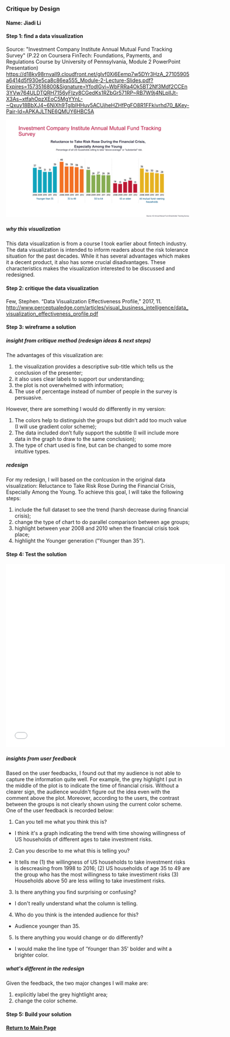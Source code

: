 ### Critique by Design

#### Name: Jiadi Li

#### Step 1: find a data visualization 

Source: "Investment Company Institute Annual Mutual Fund Tracking Survey" (P.22 on Coursera FinTech: Foundations, Payments, and Regulations Course by University of Pennsylvania, Module 2 PowerPoint Presentation) https://d18ky98rnyall9.cloudfront.net/glvf0Xi6Eemp7w5DYr3HzA_27105905a6414d5f930e5ca8c86ea555_Module-2-Lecture-Slides.pdf?Expires=1573516800&Signature=YfodlGyi~WbFRRa4Ok5BT2Nf3Mdf2CCEn3YVw764ULDTQRH7156yFIzy8CGedKs1RZbGr571RP~RB7W9j4NLpIIJt-X3As~xtfahOpzXEoC5MgYYnL-~Qxuy18BbXJ4~6NiXh9TgIblHHuv5ACUjheHZHfPgFO8R1FFkivrhd70_&Key-Pair-Id=APKAJLTNE6QMUY6HBC5A

![Original Data Visualization](./dataviz3original.JPG)

##### why this visualization
This data visualization is from a course I took earlier about fintech industry. The data visualization is intended to inform readers about the risk tolerance situation for the past decades. While it has several advantages which makes it a decent product, it also has some crucial disadvantages. These characteristics makes the visualization interested to be discussed and redesigned. 

#### Step 2: critique the data visualization

Few, Stephen. “Data Visualization Effectiveness Profile,” 2017, 11.
http://www.perceptualedge.com/articles/visual_business_intelligence/data_visualization_effectiveness_profile.pdf

#### Step 3: wireframe a solution

##### insight from critique method (redesign ideas & next steps)
The advantages of this visualization are: 
1. the visualization provides a descriptive sub-title which tells us the conclusion of the presenter; 
2. it also uses clear labels to support our understanding; 
3. the plot is not overwhelmed with information; 
4. The use of percentage instead of number of people in the survey is persuasive. 

However, there are something I would do differently in my version: 
1. The colors help to distinguish the groups but didn’t add too much value (I will use gradient color scheme); 
2. The data included don’t fully support the subtitle (I will include more data in the graph to draw to the same conclusion); 
3. The type of chart used is fine, but can be changed to some more intuitive types.

##### redesign
For my redesign, I will based on the conlcusion in the original data visualization: Reluctance to Take Risk Rose During the Financial Crisis, Especially Among the Young. To achieve this goal, I will take the following steps:
1. include the full dataset to see the trend (harsh decrease during financial crisis);
2. change the type of chart to do parallel comparison between age groups;
3. highlight between year 2008 and 2010 when the financial crisis took place;
4. highlight the Younger generation ("Younger than 35").

#### Step 4: Test the solution

<iframe title="Willingness of all US Households to Take Investment Risks" aria-label="Interactive line chart" src="//datawrapper.dwcdn.net/JK2yE/1/" scrolling="no" frameborder="0" style="border: none;" width="600" height="500"></iframe>

##### insights from user feedback 

Based on the user feedbacks, I found out that my audience is not able to capture the information quite well. For example, the grey highlight I put in the middle of the plot is to indicate the time of financial crisis. Without a clearer sign, the audience wouldn't figure out the idea even with the comment above the plot. Moreover, according to the users, the contrast between the groups is not clearly shown using the current color scheme. One of the user feedback is recorded below:

1. Can you tell me what you think this is?
- I think it's a graph indicating the trend with time showing  willingness of US households of different ages to take investment risks.

2. Can you describe to me what this is telling you?
- It tells me 
(1) the willingness of US households to take investment risks is descreasing from 1998 to 2016; 
(2) US households of age 35 to 49 are the group who has the most willingness to take investiment risks 
(3) Households above 50 are less willing to take investiment risks.

3. Is there anything you find surprising or confusing?
- I don't really understand what the column is telling.

4. Who do you think is the intended audience for this?
- Audience younger than 35.

5. Is there anything you would change or do differently?
- I would make the line type of 'Younger than 35' bolder and wiht a brighter color.

##### what's different in the redesign

Given the feedback, the two major changes I will make are:
1. explicitly label the grey hightlight area;
2. change the color scheme.

#### Step 5: Build your solution



#### [Return to Main Page](/README.md)
